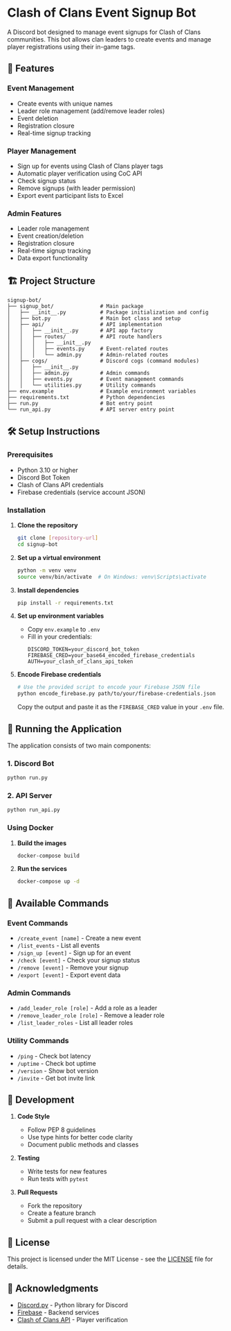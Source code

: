 # Clash of Clans Event Signup Bot

A Discord bot designed to manage event signups for Clash of Clans communities. This bot allows clan leaders to create events and manage player registrations using their in-game tags.

## 🚀 Features

### Event Management
- Create events with unique names
- Leader role management (add/remove leader roles)
- Event deletion
- Registration closure
- Real-time signup tracking

### Player Management
- Sign up for events using Clash of Clans player tags
- Automatic player verification using CoC API
- Check signup status
- Remove signups (with leader permission)
- Export event participant lists to Excel

### Admin Features
- Leader role management
- Event creation/deletion
- Registration closure
- Real-time signup tracking
- Data export functionality

## 🏗️ Project Structure

```
signup-bot/
├── signup_bot/               # Main package
│   ├── __init__.py           # Package initialization and config
│   ├── bot.py                # Main bot class and setup
│   ├── api/                  # API implementation
│   │   ├── __init__.py       # API app factory
│   │   ├── routes/           # API route handlers
│   │   │   ├── __init__.py
│   │   │   ├── events.py     # Event-related routes
│   │   │   └── admin.py      # Admin-related routes
│   ├── cogs/                 # Discord cogs (command modules)
│   │   ├── __init__.py
│   │   ├── admin.py          # Admin commands
│   │   ├── events.py         # Event management commands
│   │   └── utilities.py      # Utility commands
├── env.example               # Example environment variables
├── requirements.txt          # Python dependencies
├── run.py                    # Bot entry point
└── run_api.py                # API server entry point
```

## 🛠️ Setup Instructions

### Prerequisites
- Python 3.10 or higher
- Discord Bot Token
- Clash of Clans API credentials
- Firebase credentials (service account JSON)

### Installation

1. **Clone the repository**
   ```bash
   git clone [repository-url]
   cd signup-bot
   ```

2. **Set up a virtual environment**
   ```bash
   python -m venv venv
   source venv/bin/activate  # On Windows: venv\Scripts\activate
   ```

3. **Install dependencies**
   ```bash
   pip install -r requirements.txt
   ```

4. **Set up environment variables**
   - Copy `env.example` to `.env`
   - Fill in your credentials:
     ```
     DISCORD_TOKEN=your_discord_bot_token
     FIREBASE_CRED=your_base64_encoded_firebase_credentials
     AUTH=your_clash_of_clans_api_token
     ```

5. **Encode Firebase credentials**
   ```bash
   # Use the provided script to encode your Firebase JSON file
   python encode_firebase.py path/to/your/firebase-credentials.json
   ```
   Copy the output and paste it as the `FIREBASE_CRED` value in your `.env` file.

## 🚦 Running the Application

The application consists of two main components:

### 1. Discord Bot
```bash
python run.py
```

### 2. API Server
```bash
python run_api.py
```

### Using Docker

1. **Build the images**
   ```bash
   docker-compose build
   ```

2. **Run the services**
   ```bash
   docker-compose up -d
   ```

## 🤖 Available Commands

### Event Commands
- `/create_event [name]` - Create a new event
- `/list_events` - List all events
- `/sign_up [event]` - Sign up for an event
- `/check [event]` - Check your signup status
- `/remove [event]` - Remove your signup
- `/export [event]` - Export event data

### Admin Commands
- `/add_leader_role [role]` - Add a role as a leader
- `/remove_leader_role [role]` - Remove a leader role
- `/list_leader_roles` - List all leader roles

### Utility Commands
- `/ping` - Check bot latency
- `/uptime` - Check bot uptime
- `/version` - Show bot version
- `/invite` - Get bot invite link

## 🔧 Development

1. **Code Style**
   - Follow PEP 8 guidelines
   - Use type hints for better code clarity
   - Document public methods and classes

2. **Testing**
   - Write tests for new features
   - Run tests with `pytest`

3. **Pull Requests**
   - Fork the repository
   - Create a feature branch
   - Submit a pull request with a clear description

## 📝 License

This project is licensed under the MIT License - see the [LICENSE](LICENSE) file for details.

## 🙏 Acknowledgments

- [Discord.py](https://discordpy.readthedocs.io/) - Python library for Discord
- [Firebase](https://firebase.google.com/) - Backend services
- [Clash of Clans API](https://developer.clashofclans.com/) - Player verification
